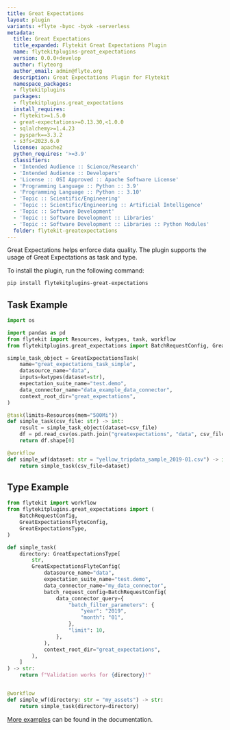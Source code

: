 ```yaml
---
title: Great Expectations
layout: plugin
variants: +flyte -byoc -byok -serverless
metadata:
  title: Great Expectations
  title_expanded: Flytekit Great Expectations Plugin
  name: flytekitplugins-great_expectations
  version: 0.0.0+develop
  author: flyteorg
  author_email: admin@flyte.org
  description: Great Expectations Plugin for Flytekit
  namespace_packages:
  - flytekitplugins
  packages:
  - flytekitplugins.great_expectations
  install_requires:
  - flytekit>=1.5.0
  - great-expectations>=0.13.30,<1.0.0
  - sqlalchemy>=1.4.23
  - pyspark==3.3.2
  - s3fs<2023.6.0
  license: apache2
  python_requires: '>=3.9'
  classifiers:
  - 'Intended Audience :: Science/Research'
  - 'Intended Audience :: Developers'
  - 'License :: OSI Approved :: Apache Software License'
  - 'Programming Language :: Python :: 3.9'
  - 'Programming Language :: Python :: 3.10'
  - 'Topic :: Scientific/Engineering'
  - 'Topic :: Scientific/Engineering :: Artificial Intelligence'
  - 'Topic :: Software Development'
  - 'Topic :: Software Development :: Libraries'
  - 'Topic :: Software Development :: Libraries :: Python Modules'
  folder: flytekit-greatexpectations
---
```



Great Expectations helps enforce data quality. The plugin supports the usage of Great Expectations as task and type.

To install the plugin, run the following command:

```bash
pip install flytekitplugins-great-expectations
```

## Task Example
```python
import os

import pandas as pd
from flytekit import Resources, kwtypes, task, workflow
from flytekitplugins.great_expectations import BatchRequestConfig, GreatExpectationsTask

simple_task_object = GreatExpectationsTask(
    name="great_expectations_task_simple",
    datasource_name="data",
    inputs=kwtypes(dataset=str),
    expectation_suite_name="test.demo",
    data_connector_name="data_example_data_connector",
    context_root_dir="great_expectations",
)

@task(limits=Resources(mem="500Mi"))
def simple_task(csv_file: str) -> int:
    result = simple_task_object(dataset=csv_file)
    df = pd.read_csv(os.path.join("greatexpectations", "data", csv_file))
    return df.shape[0]

@workflow
def simple_wf(dataset: str = "yellow_tripdata_sample_2019-01.csv") -> int:
    return simple_task(csv_file=dataset)
```

## Type Example
```python
from flytekit import workflow
from flytekitplugins.great_expectations import (
    BatchRequestConfig,
    GreatExpectationsFlyteConfig,
    GreatExpectationsType,
)

def simple_task(
    directory: GreatExpectationsType[
        str,
        GreatExpectationsFlyteConfig(
            datasource_name="data",
            expectation_suite_name="test.demo",
            data_connector_name="my_data_connector",
            batch_request_config=BatchRequestConfig(
                data_connector_query={
                    "batch_filter_parameters": {
                        "year": "2019",
                        "month": "01",
                    },
                    "limit": 10,
                },
            ),
            context_root_dir="great_expectations",
        ),
    ]
) -> str:
    return f"Validation works for {directory}!"


@workflow
def simple_wf(directory: str = "my_assets") -> str:
    return simple_task(directory=directory)
```

[More examples](https://docs.flyte.org/en/latest/flytesnacks/examples/greatexpectations_plugin/index.html) can be found in the documentation.

